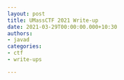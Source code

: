```yaml
---
layout: post
title: UMassCTF 2021 Write-up
date: 2021-03-29T00:00:00.000+10:30
authors:
- javad
categories:
- ctf
- write-ups

---
```

